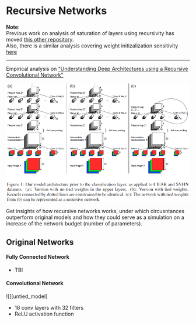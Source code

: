 # Recursive Networks

**Note**:  
Previous work on analysis of saturation of layers using recursivity has moved [this other repository][saturation].  
Also, there is a similar analysis covering weight initizalization sensitivity [here][initialization]

---

Empirical analysis on ["Understanding Deep Architectures using a Recursive Convolutional Network"][paper]   

![recursive][recursive_img]

Get insights of how recursive networks works, under which circusntances outperform original models and how they could serve as a simulation on a increase of the network budget (number of parameters).   

## Original Networks

#### Fully Connected Network
- TBI  

#### Convolutional Network
![][untied_model]

- 16 conv layers with 32 filters
- ReLU activation function

[saturation]: https://github.com/PabloRR100/Distilling-Deep-Networks.git
[initialization]: https://github.com/PabloRR100/NN_Initialization_Sensitivity.git

[recursive_img]: ./images/recursive.png
[recursiveanalysis]: ./images/recursive_h2_w4.png
[untied]: ./images/untied_model.png
[paper]: https://arxiv.org/abs/1312.1847
